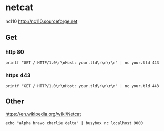 # netcat

nc110 <http://nc110.sourceforge.net>

## Get

### http 80

```
printf "GET / HTTP/1.0\r\nHost: your.tld\r\n\r\n" | nc your.tld 443
```

### https 443

```
printf "GET / HTTP/1.0\r\nHost: your.tld\r\n\r\n" | nc your.tld 443
```

## Other

<https://en.wikipedia.org/wiki/Netcat>

    echo "alpha bravo charlie delta" | busybox nc localhost 9000
